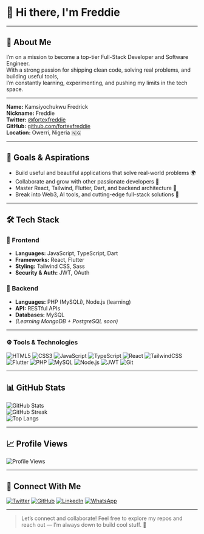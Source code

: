 # 👋 Hi there, I'm **Freddie**

---

## 📌 About Me

I’m on a mission to become a top-tier Full-Stack Developer and Software Engineer.  
With a strong passion for shipping clean code, solving real problems, and building useful tools,  
I’m constantly learning, experimenting, and pushing my limits in the tech space.

---

**Name:** Kamsiyochukwu Fredrick  
**Nickname:** Freddie  
**Twitter:** [@fortexfreddie](https://twitter.com/fortexfreddie)  
**GitHub:** [github.com/fortexfreddie](https://github.com/fortexfreddie)  
**Location:** Owerri, Nigeria 🇳🇬

---

## 🎯 Goals & Aspirations

- Build useful and beautiful applications that solve real-world problems 🌍  
- Collaborate and grow with other passionate developers 🤝  
- Master React, Tailwind, Flutter, Dart, and backend architecture 🧠  
- Break into Web3, AI tools, and cutting-edge full-stack solutions 🚀

---

## 🛠 Tech Stack

### 🚧 Frontend
- **Languages:** JavaScript, TypeScript, Dart  
- **Frameworks:** React, Flutter  
- **Styling:** Tailwind CSS, Sass  
- **Security & Auth:** JWT, OAuth  

### 🔧 Backend
- **Languages:** PHP (MySQLi), Node.js (learning)  
- **API:** RESTful APIs  
- **Databases:** MySQL  
- *(Learning MongoDB + PostgreSQL soon)*  

---

### ⚙️ Tools & Technologies

![HTML5](https://img.shields.io/badge/HTML5-E34F26?style=flat&logo=html5&logoColor=white)
![CSS3](https://img.shields.io/badge/CSS3-1572B6?style=flat&logo=css3&logoColor=white)
![JavaScript](https://img.shields.io/badge/JavaScript-F7DF1E?style=flat&logo=javascript&logoColor=black)
![TypeScript](https://img.shields.io/badge/TypeScript-007ACC?style=flat&logo=typescript&logoColor=white)
![React](https://img.shields.io/badge/React-20232A?style=flat&logo=react&logoColor=61DAFB)
![TailwindCSS](https://img.shields.io/badge/TailwindCSS-38B2AC?style=flat&logo=tailwind-css&logoColor=white)
![Flutter](https://img.shields.io/badge/Flutter-02569B?style=flat&logo=flutter&logoColor=white)
![PHP](https://img.shields.io/badge/PHP-777BB4?style=flat&logo=php&logoColor=white)
![MySQL](https://img.shields.io/badge/MySQL-4479A1?style=flat&logo=mysql&logoColor=white)
![Node.js](https://img.shields.io/badge/Node.js-339933?style=flat&logo=nodedotjs&logoColor=white)
![JWT](https://img.shields.io/badge/JWT-000000?style=flat&logo=JSON%20web%20tokens)
![Git](https://img.shields.io/badge/Git-F05032?style=flat&logo=git&logoColor=white)

---

## 📊 GitHub Stats

![GitHub Stats](https://github-readme-stats.vercel.app/api?username=fortexfreddie&show_icons=true&theme=radical&border_radius=10)  
![GitHub Streak](https://github-readme-streak-stats.herokuapp.com/?user=fortexfreddie&theme=radical&border_radius=10)  
![Top Langs](https://github-readme-stats.vercel.app/api/top-langs/?username=fortexfreddie&layout=compact&theme=radical)

---

## 📈 Profile Views

![Profile Views](https://komarev.com/ghpvc/?username=fortexfreddie&label=Profile%20Views&color=0e75b6&style=flat)

---

## 📱 Connect With Me

[![Twitter](https://img.shields.io/badge/Twitter-%231DA1F2.svg?logo=twitter&logoColor=white&style=for-the-badge)](https://twitter.com/fortexfreddie)
[![GitHub](https://img.shields.io/badge/GitHub-%2312100E.svg?logo=github&logoColor=white&style=for-the-badge)](https://github.com/fortexfreddie)
[![LinkedIn](https://img.shields.io/badge/LinkedIn-%230077B5.svg?logo=linkedin&logoColor=white&style=for-the-badge)](https://www.linkedin.com/in/fred-kamsy-91685b295?utm_source=share&utm_campaign=share_via&utm_content=profile&utm_medium=android_app)
[![WhatsApp](https://img.shields.io/badge/WhatsApp-25D366?logo=whatsapp&logoColor=white&style=for-the-badge)](https://wa.me/2347085062472)

---

> Let’s connect and collaborate! Feel free to explore my repos and reach out — I’m always down to build cool stuff. 💬
